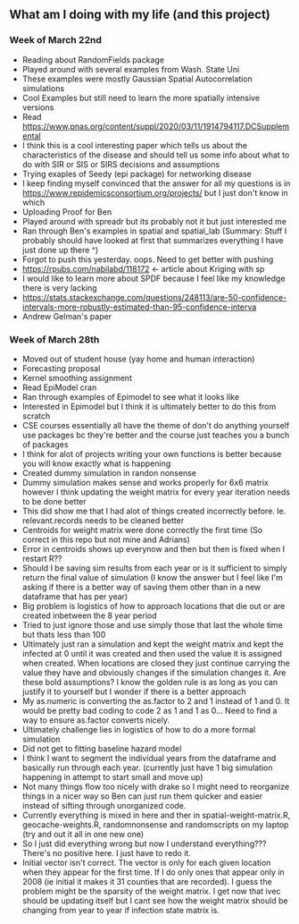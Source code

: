 ## What am I doing with my life (and this project)

### Week of March 22nd

- Reading about RandomFields package
- Played around with several examples from Wash. State Uni
- These examples were mostly Gaussian Spatial Autocorrelation simulations
- Cool Examples but still need to learn the more spatially intensive versions
- Read https://www.pnas.org/content/suppl/2020/03/11/1914794117.DCSupplemental 
- I think this is a cool interesting paper which tells us about the characteristics of the disease and should tell us some info
  about what to do with SIR or SIS or SIRS decisions and assumptions
- Trying exaples of Seedy (epi package) for networking disease
- I keep finding myself convinced that the answer for all my questions is in https://www.repidemicsconsortium.org/projects/ but I just
  don't know in which
- Uploading Proof for Ben
- Played around with spreadr but its probably not it but just interested me 
- Ran through Ben's examples in spatial and spatial_lab (Summary: Stuff I probably should have looked at first that summarizes everything
  I have just done up there ^)
- Forgot to push this yesterday. oops. Need to get better with pushing
- https://rpubs.com/nabilabd/118172 <- article about Kriging with sp 
- I would like to learn more about SPDF because I feel like my knowledge there is very lacking
- https://stats.stackexchange.com/questions/248113/are-50-confidence-intervals-more-robustly-estimated-than-95-confidence-interva
- Andrew Gelman's paper

### Week of March 28th

- Moved out of student house (yay home and human interaction)
- Forecasting proposal
- Kernel smoothing assignment
- Read EpiModel cran
- Ran through examples of Epimodel to see what it looks like
- Interested in Epimodel but I think it is ultimately better to do this from scratch
- CSE courses essentially all have the theme of don't do anything yourself use packages bc they're better
  and the course just teaches you a bunch of packages
- I think for alot of projects writing your own functions is better because you will know exactly what is happening
- Created dummy simulation in randon nonsense
- Dummy simulation makes sense and works properly for 6x6 matrix however I think updating the weight matrix for every year
  iteration needs to be done better
- This did show me that I had alot of things created incorrectly before. Ie. relevant.records needs to be cleaned better
- Centroids for weight matrix were done correctly the first time (So correct in this repo but not mine and Adrians)
- Error in centroids shows up everynow and then but then is fixed when I restart R??
- Should I be saving sim results from each year or is it sufficient to simply return the final value of simulation (I know the answer but I feel like I'm asking if there is a better way of saving them other than in a new dataframe that has per year)
- Big problem is logistics of how to approach locations that die out or are created inbetween the 8 year period
- Tried to just ignore those and use simply those that last the whole time but thats less than 100
- Ultimately just ran a simulation and kept the weight matrix and kept the infected at 0 until it was created and then used the value it is assigned when created. When locations are closed they just continue carrying the value they have and obviously changes if the simulation changes it. Are these bold assumptions? I know the golden rule is as long as you can justify it to yourself but I wonder if there is a better approach
- My as.numeric is converting the as.factor to 2 and 1 instead of 1 and 0. It would be pretty bad coding to code 2 as 1 and 1 as 0...
Need to find a way to ensure as.factor converts nicely.
- Ultimately challenge lies in logistics of how to do a more formal simulation
- Did not get to fitting baseline hazard model
- I think I want to segment the individual years from the dataframe and basically run through each year. (currently just have 1 big simulation happening in attempt to start small and move up)
- Not many things flow too nicely with drake so I might need to reorganize things in a nicer way so Ben can just run them quicker and easier instead of sifting through unorganized code.
- Currently everything is mixed in here and ther in spatial-weight-matrix.R, geocache-weights.R, randomnonsense and randomscripts on my laptop (try and out it all in one new one)
- So I just did everything wrong but now I understand everything??? There's no positive here. I just have to redo it. 
- Initial vector isn't correct. The vector is only for each given location when they appear for the first time. If I do only ones that appear only in 2008 (ie initial it makes it 31 counties that are recorded). I guess the problem might be the sparsity of the weight matrix. I get now that ivec should be updating itself but I cant see how the weight matrix should be changing from year to year if infection state matrix is.
 
